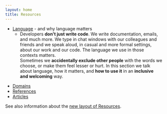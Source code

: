 ```yaml
---
layout: home
title: Resources
---
```


* [Language](/resources/language/) - and why language matters
    * Developers **don't just write code**. We write documentation, emails, and much more. We type in chat windows with our colleagues and friends and we speak aloud, in casual and more formal settings, about our work and our code. The language we use in those contexts matters.   
    Sometimes we **accidentally exclude other people** with the words we choose, or make them feel lesser or hurt. In this section we talk about language, how it matters, and **how to use it** in an **inclusive and welcoming** way.
<!-- * [Discriminations](/resources/discriminations/) -->
* [Domains](/resources/domains/)
* [References](/resources/references/)
* [Articles](/resources/articles/)

See also information about the [new layout of Resources](/resources/new_layout/). 
